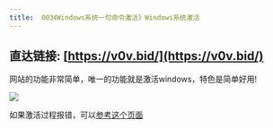 ```yaml
---
title:  003《Windows系统一句命令激活》Windows系统激活
---
```


## 直达链接: [https://v0v.bid/](https://v0v.bid/)

网站的功能非常简单，唯一的功能就是激活windows，特色是简单好用!

![](https://www.v2fy.com/asset/superweb-002-v0v-bid/3.png)

如果激活过程报错，可以[参考这个页面](https://v0v.bid/kms.html)
